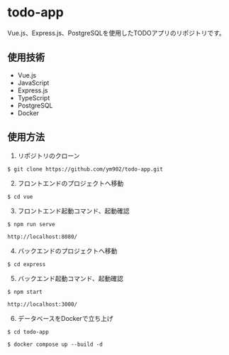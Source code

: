 # todo-app
Vue.js、Express.js、PostgreSQLを使用したTODOアプリのリポジトリです。

## 使用技術
- Vue.js
- JavaScript
- Express.js
- TypeScript
- PostgreSQL
- Docker

## 使用方法
1. リポジトリのクローン
```
$ git clone https://github.com/ym902/todo-app.git
```

2. フロントエンドのプロジェクトへ移動
```
$ cd vue
```

3. フロントエンド起動コマンド、起動確認
```
$ npm run serve
```
```
http://localhost:8080/
```

4. バックエンドのプロジェクトへ移動
```
$ cd express
```

5. バックエンド起動コマンド、起動確認
```
$ npm start
```
```
http://localhost:3000/
```
6. データベースをDockerで立ち上げ
```
$ cd todo-app
```
```
$ docker compose up --build -d
```
